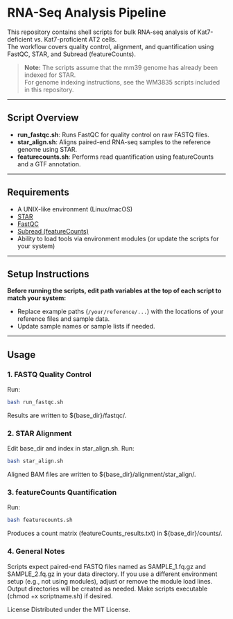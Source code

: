 # RNA-Seq Analysis Pipeline

This repository contains shell scripts for bulk RNA-seq analysis of Kat7-deficient vs. Kat7-proficient AT2 cells.  
The workflow covers quality control, alignment, and quantification using FastQC, STAR, and Subread (featureCounts).

> **Note:** The scripts assume that the mm39 genome has already been indexed for STAR.  
> For genome indexing instructions, see the WM3835 scripts included in this repository.

---

## Script Overview

- **run_fastqc.sh**: Runs FastQC for quality control on raw FASTQ files.
- **star_align.sh**: Aligns paired-end RNA-seq samples to the reference genome using STAR.
- **featurecounts.sh**: Performs read quantification using featureCounts and a GTF annotation.

---

## Requirements

- A UNIX-like environment (Linux/macOS)
- [STAR](https://github.com/alexdobin/STAR)
- [FastQC](https://www.bioinformatics.babraham.ac.uk/projects/fastqc/)
- [Subread (featureCounts)](http://subread.sourceforge.net/)
- Ability to load tools via environment modules (or update the scripts for your system)

---

## Setup Instructions

**Before running the scripts, edit path variables at the top of each script to match your system:**
- Replace example paths (`/your/reference/...`) with the locations of your reference files and sample data.
- Update sample names or sample lists if needed.

---

## Usage

### 1. FASTQ Quality Control

Run:
```bash
bash run_fastqc.sh
```
Results are written to ${base_dir}/fastqc/.

### 2. STAR Alignment
Edit base_dir and index in star_align.sh.
Run:
```bash
bash star_align.sh
```
Aligned BAM files are written to ${base_dir}/alignment/star_align/.

### 3. featureCounts Quantification
Run:
```bash
bash featurecounts.sh
```
Produces a count matrix (featureCounts_results.txt) in ${base_dir}/counts/.

### 4. General Notes
Scripts expect paired-end FASTQ files named as SAMPLE_1.fq.gz and SAMPLE_2.fq.gz in your data directory.
If you use a different environment setup (e.g., not using modules), adjust or remove the module load lines.
Output directories will be created as needed.
Make scripts executable (chmod +x scriptname.sh) if desired.

License
Distributed under the MIT License.